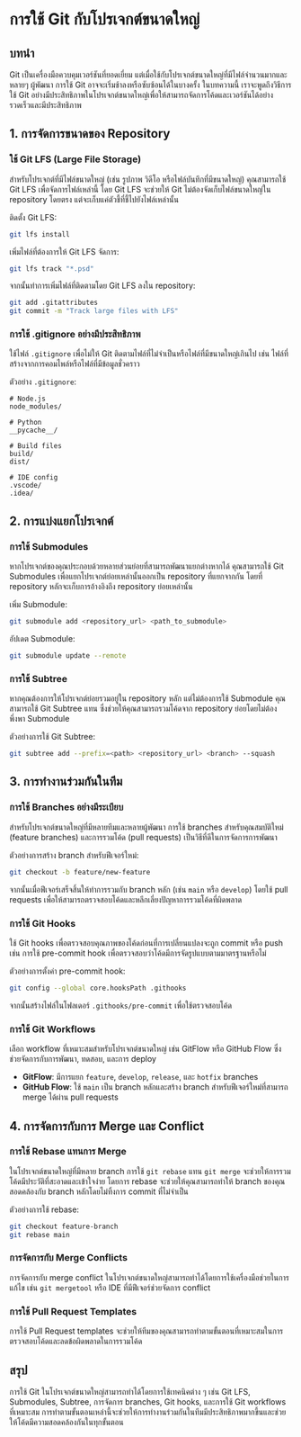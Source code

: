 # การใช้ Git กับโปรเจกต์ขนาดใหญ่

## บทนำ

Git เป็นเครื่องมือควบคุมเวอร์ชันที่ยอดเยี่ยม แต่เมื่อใช้กับโปรเจกต์ขนาดใหญ่ที่มีไฟล์จำนวนมากและหลายๆ ผู้พัฒนา การใช้ Git อาจจะเริ่มช้าลงหรือซับซ้อนได้ในบางครั้ง ในบทความนี้ เราจะพูดถึงวิธีการใช้ Git อย่างมีประสิทธิภาพในโปรเจกต์ขนาดใหญ่เพื่อให้สามารถจัดการโค้ดและเวอร์ชันได้อย่างรวดเร็วและมีประสิทธิภาพ

## 1. การจัดการขนาดของ Repository

### ใช้ Git LFS (Large File Storage)

สำหรับโปรเจกต์ที่มีไฟล์ขนาดใหญ่ (เช่น รูปภาพ วิดีโอ หรือไฟล์บันทึกที่มีขนาดใหญ่) คุณสามารถใช้ Git LFS เพื่อจัดการไฟล์เหล่านี้ โดย Git LFS จะช่วยให้ Git ไม่ต้องจัดเก็บไฟล์ขนาดใหญ่ใน repository โดยตรง แต่จะเก็บแค่ตัวชี้ที่ชี้ไปยังไฟล์เหล่านั้น

ติดตั้ง Git LFS:

```bash
git lfs install
```

เพิ่มไฟล์ที่ต้องการให้ Git LFS จัดการ:

```bash
git lfs track "*.psd"
```

จากนั้นทำการเพิ่มไฟล์ที่ติดตามโดย Git LFS ลงใน repository:

```bash
git add .gitattributes
git commit -m "Track large files with LFS"
```

### การใช้ .gitignore อย่างมีประสิทธิภาพ

ใช้ไฟล์ `.gitignore` เพื่อไม่ให้ Git ติดตามไฟล์ที่ไม่จำเป็นหรือไฟล์ที่มีขนาดใหญ่เกินไป เช่น ไฟล์ที่สร้างจากการคอมไพล์หรือไฟล์ที่มีข้อมูลชั่วคราว

ตัวอย่าง `.gitignore`:

```
# Node.js
node_modules/

# Python
__pycache__/

# Build files
build/
dist/

# IDE config
.vscode/
.idea/
```

## 2. การแบ่งแยกโปรเจกต์

### การใช้ Submodules

หากโปรเจกต์ของคุณประกอบด้วยหลายส่วนย่อยที่สามารถพัฒนาแยกต่างหากได้ คุณสามารถใช้ Git Submodules เพื่อแยกโปรเจกต์ย่อยเหล่านั้นออกเป็น repository ที่แยกจากกัน โดยที่ repository หลักจะเก็บการอ้างอิงถึง repository ย่อยเหล่านั้น

เพิ่ม Submodule:

```bash
git submodule add <repository_url> <path_to_submodule>
```

อัปเดต Submodule:

```bash
git submodule update --remote
```

### การใช้ Subtree

หากคุณต้องการให้โปรเจกต์ย่อยรวมอยู่ใน repository หลัก แต่ไม่ต้องการใช้ Submodule คุณสามารถใช้ Git Subtree แทน ซึ่งช่วยให้คุณสามารถรวมโค้ดจาก repository ย่อยโดยไม่ต้องพึ่งพา Submodule

ตัวอย่างการใช้ Git Subtree:

```bash
git subtree add --prefix=<path> <repository_url> <branch> --squash
```

## 3. การทำงานร่วมกันในทีม

### การใช้ Branches อย่างมีระเบียบ

สำหรับโปรเจกต์ขนาดใหญ่ที่มีหลายทีมและหลายผู้พัฒนา การใช้ branches สำหรับคุณสมบัติใหม่ (feature branches) และการรวมโค้ด (pull requests) เป็นวิธีที่ดีในการจัดการการพัฒนา

ตัวอย่างการสร้าง branch สำหรับฟีเจอร์ใหม่:

```bash
git checkout -b feature/new-feature
```

จากนั้นเมื่อฟีเจอร์เสร็จสิ้นให้ทำการรวมกับ branch หลัก (เช่น `main` หรือ `develop`) โดยใช้ pull requests เพื่อให้สามารถตรวจสอบโค้ดและหลีกเลี่ยงปัญหาการรวมโค้ดที่ผิดพลาด

### การใช้ Git Hooks

ใช้ Git hooks เพื่อตรวจสอบคุณภาพของโค้ดก่อนที่การเปลี่ยนแปลงจะถูก commit หรือ push เช่น การใช้ pre-commit hook เพื่อตรวจสอบว่าโค้ดมีการจัดรูปแบบตามมาตรฐานหรือไม่

ตัวอย่างการตั้งค่า pre-commit hook:

```bash
git config --global core.hooksPath .githooks
```

จากนั้นสร้างไฟล์ในโฟลเดอร์ `.githooks/pre-commit` เพื่อใช้ตรวจสอบโค้ด

### การใช้ Git Workflows

เลือก workflow ที่เหมาะสมสำหรับโปรเจกต์ขนาดใหญ่ เช่น GitFlow หรือ GitHub Flow ซึ่งช่วยจัดการกับการพัฒนา, ทดสอบ, และการ deploy

- **GitFlow**: มีการแยก `feature`, `develop`, `release`, และ `hotfix` branches
- **GitHub Flow**: ใช้ `main` เป็น branch หลักและสร้าง branch สำหรับฟีเจอร์ใหม่ที่สามารถ merge ได้ผ่าน pull requests

## 4. การจัดการกับการ Merge และ Conflict

### การใช้ Rebase แทนการ Merge

ในโปรเจกต์ขนาดใหญ่ที่มีหลาย branch การใช้ `git rebase` แทน `git merge` จะช่วยให้การรวมโค้ดมีประวัติที่สะอาดและเข้าใจง่าย โดยการ rebase จะช่วยให้คุณสามารถทำให้ branch ของคุณสอดคล้องกับ branch หลักโดยไม่ทิ้งการ commit ที่ไม่จำเป็น

ตัวอย่างการใช้ rebase:

```bash
git checkout feature-branch
git rebase main
```

### การจัดการกับ Merge Conflicts

การจัดการกับ merge conflict ในโปรเจกต์ขนาดใหญ่สามารถทำได้โดยการใช้เครื่องมือช่วยในการแก้ไข เช่น `git mergetool` หรือ IDE ที่มีฟีเจอร์ช่วยจัดการ conflict

### การใช้ Pull Request Templates

การใช้ Pull Request templates จะช่วยให้ทีมของคุณสามารถทำตามขั้นตอนที่เหมาะสมในการตรวจสอบโค้ดและลดข้อผิดพลาดในการรวมโค้ด

## สรุป

การใช้ Git ในโปรเจกต์ขนาดใหญ่สามารถทำได้โดยการใช้เทคนิคต่าง ๆ เช่น Git LFS, Submodules, Subtree, การจัดการ branches, Git hooks, และการใช้ Git workflows ที่เหมาะสม การทำตามขั้นตอนเหล่านี้จะช่วยให้การทำงานร่วมกันในทีมมีประสิทธิภาพมากขึ้นและช่วยให้โค้ดมีความสอดคล้องกันในทุกขั้นตอน